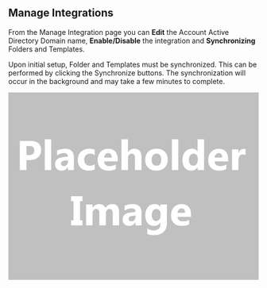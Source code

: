﻿[title]: # (Manage Integrations)
[tags]: # (,)
[priority]: # (1620)
## Manage Integrations

From the Manage Integration page you can **Edit** the Account Active Directory Domain name, **Enable/Disable** the integration and **Synchronizing** Folders and Templates.

Upon initial setup, Folder and Templates must be synchronized. This can be performed by clicking the Synchronize buttons. The synchronization will occur in the background and may take a few minutes to complete.

![](images/placeholder.gif)